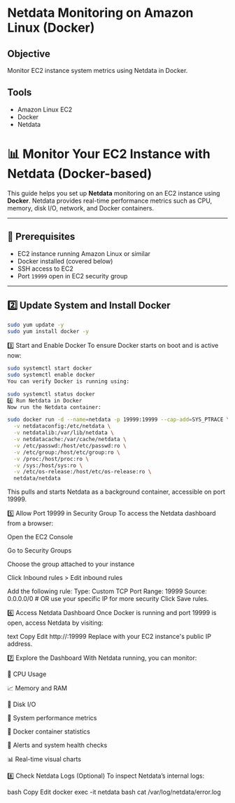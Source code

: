 # Netdata Monitoring on Amazon Linux (Docker)

## Objective
Monitor EC2 instance system metrics using Netdata in Docker.

## Tools
- Amazon Linux EC2
- Docker
- Netdata

# 📊 Monitor Your EC2 Instance with Netdata (Docker-based)

This guide helps you set up **Netdata** monitoring on an EC2 instance using **Docker**. Netdata provides real-time performance metrics such as CPU, memory, disk I/O, network, and Docker containers.

---

## 🧰 Prerequisites

- EC2 instance running Amazon Linux or similar
- Docker installed (covered below)
- SSH access to EC2
- Port `19999` open in EC2 security group

---

## 2️⃣ Update System and Install Docker

```bash
sudo yum update -y
sudo yum install docker -y
```
3️⃣ Start and Enable Docker
To ensure Docker starts on boot and is active now:

```bash
sudo systemctl start docker
sudo systemctl enable docker
You can verify Docker is running using:
```
```bash
sudo systemctl status docker
4️⃣ Run Netdata in Docker
Now run the Netdata container:
```
```bash
sudo docker run -d --name=netdata -p 19999:19999 --cap-add=SYS_PTRACE \
  -v netdataconfig:/etc/netdata \
  -v netdatalib:/var/lib/netdata \
  -v netdatacache:/var/cache/netdata \
  -v /etc/passwd:/host/etc/passwd:ro \
  -v /etc/group:/host/etc/group:ro \
  -v /proc:/host/proc:ro \
  -v /sys:/host/sys:ro \
  -v /etc/os-release:/host/etc/os-release:ro \
  netdata/netdata
```
This pulls and starts Netdata as a background container, accessible on port 19999.

5️⃣ Allow Port 19999 in Security Group
To access the Netdata dashboard from a browser:

Open the EC2 Console

Go to Security Groups

Choose the group attached to your instance

Click Inbound rules > Edit inbound rules

Add the following rule:
Type: Custom TCP
Port Range: 19999
Source: 0.0.0.0/0   # OR use your specific IP for more security
Click Save rules.

6️⃣ Access Netdata Dashboard
Once Docker is running and port 19999 is open, access Netdata by visiting:

text
Copy
Edit
http://<your-ec2-public-ip>:19999
Replace <your-ec2-public-ip> with your EC2 instance's public IP address.

7️⃣ Explore the Dashboard
With Netdata running, you can monitor:

🧠 CPU Usage

📈 Memory and RAM

💾 Disk I/O

🔧 System performance metrics

🐳 Docker container statistics

🚨 Alerts and system health checks

📊 Real-time visual charts

8️⃣ Check Netdata Logs (Optional)
To inspect Netdata’s internal logs:

bash
Copy
Edit
docker exec -it netdata bash
cat /var/log/netdata/error.log

